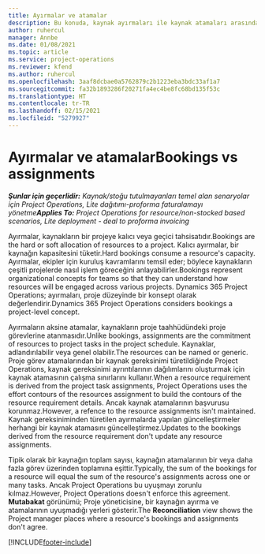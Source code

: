 ```yaml
---
title: Ayırmalar ve atamalar
description: Bu konuda, kaynak ayırmaları ile kaynak atamaları arasındaki farklar hakkında bilgiler sağlanmaktadır.
author: ruhercul
manager: Annbe
ms.date: 01/08/2021
ms.topic: article
ms.service: project-operations
ms.reviewer: kfend
ms.author: ruhercul
ms.openlocfilehash: 3aaf8dcbae0a5762879c2b1223eba3bdc33af1a7
ms.sourcegitcommit: fa32b1893286f20271fa4ec4be8fc68bd135f53c
ms.translationtype: HT
ms.contentlocale: tr-TR
ms.lasthandoff: 02/15/2021
ms.locfileid: "5279927"
---
```

# <a name="bookings-vs-assignments"></a><span data-ttu-id="36450-103">Ayırmalar ve atamalar</span><span class="sxs-lookup"><span data-stu-id="36450-103">Bookings vs assignments</span></span>

<span data-ttu-id="36450-104">_**Şunlar için geçerlidir:** Kaynak/stoğu tutulmayanları temel alan senaryolar için Project Operations, Lite dağıtımı-proforma faturalamayı yönetme_</span><span class="sxs-lookup"><span data-stu-id="36450-104">_**Applies To:** Project Operations for resource/non-stocked based scenarios, Lite deployment - deal to proforma invoicing_</span></span>

<span data-ttu-id="36450-105">Ayırmalar, kaynakların bir projeye kalıcı veya geçici tahsisatıdır.</span><span class="sxs-lookup"><span data-stu-id="36450-105">Bookings are the hard or soft allocation of resources to a project.</span></span> <span data-ttu-id="36450-106">Kalıcı ayırmalar, bir kaynağın kapasitesini tüketir.</span><span class="sxs-lookup"><span data-stu-id="36450-106">Hard bookings consume a resource's capacity.</span></span> <span data-ttu-id="36450-107">Ayırmalar, ekipler için kuruluş kavramlarını temsil eder; böylece kaynakların çeşitli projelerde nasıl işlem göreceğini anlayabilirler.</span><span class="sxs-lookup"><span data-stu-id="36450-107">Bookings represent organizational concepts for teams so that they can understand how resources will be engaged across various projects.</span></span> <span data-ttu-id="36450-108">Dynamics 365 Project Operations; ayırmaları, proje düzeyinde bir konsept olarak değerlendirir.</span><span class="sxs-lookup"><span data-stu-id="36450-108">Dynamics 365 Project Operations considers bookings a project-level concept.</span></span> 

<span data-ttu-id="36450-109">Ayırmaların aksine atamalar, kaynakların proje taahhüdündeki proje görevlerine atanmasıdır.</span><span class="sxs-lookup"><span data-stu-id="36450-109">Unlike bookings, assignments are the commitment of resources to project tasks in the project schedule.</span></span> <span data-ttu-id="36450-110">Kaynaklar, adlandırılabilir veya genel olabilir.</span><span class="sxs-lookup"><span data-stu-id="36450-110">The resources can be named or generic.</span></span>  <span data-ttu-id="36450-111">Proje görev atamalarından bir kaynak gereksinimi türetildiğinde Project Operations, kaynak gereksinimi ayrıntılarının dağılımlarını oluşturmak için kaynak atamasının çalışma sınırlarını kullanır.</span><span class="sxs-lookup"><span data-stu-id="36450-111">When a resource requirement is derived from the project task assignments, Project Operations uses the effort contours of the resources assignment to build the contours of the resource requirement details.</span></span> <span data-ttu-id="36450-112">Ancak kaynak atamalarının başvurusu korunmaz.</span><span class="sxs-lookup"><span data-stu-id="36450-112">However, a refence to the resource assignments isn't maintained.</span></span> <span data-ttu-id="36450-113">Kaynak gereksiniminden türetilen ayırmalarda yapılan güncelleştirmeler herhangi bir kaynak atamasını güncelleştirmez.</span><span class="sxs-lookup"><span data-stu-id="36450-113">Updates to the bookings derived from the resource requirement don't update any resource assignments.</span></span>

<span data-ttu-id="36450-114">Tipik olarak bir kaynağın toplam sayısı, kaynağın atamalarının bir veya daha fazla görev üzerinden toplamına eşittir.</span><span class="sxs-lookup"><span data-stu-id="36450-114">Typically, the sum of the bookings for a resource will equal the sum of the resource's assignments across one or many tasks.</span></span> <span data-ttu-id="36450-115">Ancak Project Operations bu uyuşmayı zorunlu kılmaz.</span><span class="sxs-lookup"><span data-stu-id="36450-115">However, Project Operations doesn't enforce this agreement.</span></span> <span data-ttu-id="36450-116">**Mutabakat** görünümü; Proje yöneticisine, bir kaynağın ayırma ve atamalarının uyuşmadığı yerleri gösterir.</span><span class="sxs-lookup"><span data-stu-id="36450-116">The **Reconciliation** view shows the Project manager places where a resource's bookings and assignments don't agree.</span></span>




[!INCLUDE[footer-include](../includes/footer-banner.md)]